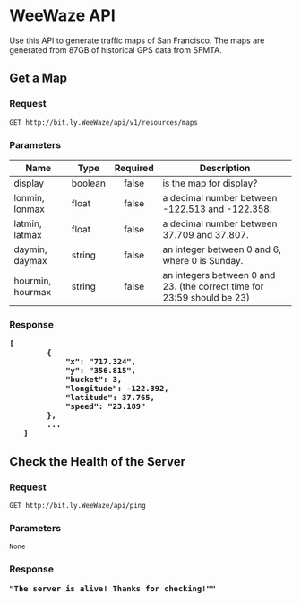 <h1>WeeWaze API
</h1>

Use this API to  generate traffic maps of San Francisco.  The maps are generated from 87GB of historical GPS data from SFMTA. 

## Get a Map 

### Request

```
GET http://bit.ly.WeeWaze/api/v1/resources/maps
```

### Parameters

| Name             | Type    | Required | Description                                                  |
| ---------------- | ------- | :------: | ------------------------------------------------------------ |
| display          | boolean |  false   | is the map for display?                                      |
| lonmin, lonmax   | float   |  false   | a decimal number between -122.513 and -122.358.              |
| latmin, latmax   | float   |  false   | a decimal number between 37.709 and 37.807.                  |
| daymin, daymax   | string  |  false   | an integer between 0 and 6, where 0 is Sunday.               |
| hourmin, hourmax | string  |  false   | an integers between 0 and 23.  (the correct time for 23:59 should be 23) |

<h3>Response

```
[
        {
            "x": "717.324",
            "y": "356.815",
            "bucket": 3,
            "longitude": -122.392,
            "latitude": 37.765,
            "speed": "23.189"
        },
   		...
   ]
```

## Check the Health of the Server

### Request

```
GET http://bit.ly.WeeWaze/api/ping
```

### Parameters

```
None
```

<h3>Response

```
"The server is alive! Thanks for checking!""
```
